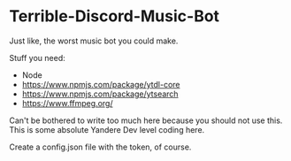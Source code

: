 # Terrible-Discord-Music-Bot
Just like, the worst music bot you could make.

Stuff you need:
* Node
* https://www.npmjs.com/package/ytdl-core
* https://www.npmjs.com/package/ytsearch
* https://www.ffmpeg.org/

Can't be bothered to write too much here because you should not use this.
This is some absolute Yandere Dev level coding here.

Create a config.json file with the token, of course. 
